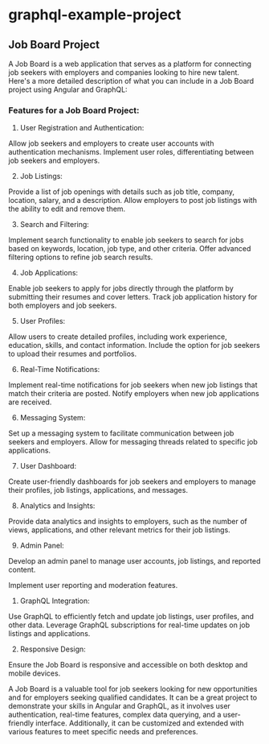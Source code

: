 # graphql-example-project
## Job Board Project

A Job Board is a web application that serves as a platform for connecting job seekers with employers and companies looking to hire new talent. Here's a more detailed description of what you can include in a Job Board project using Angular and GraphQL:

### Features for a Job Board Project:

1. User Registration and Authentication:

Allow job seekers and employers to create user accounts with authentication mechanisms.
   Implement user roles, differentiating between job seekers and employers.

2. Job Listings:

Provide a list of job openings with details such as job title, company, location, salary, and a description.
Allow employers to post job listings with the ability to edit and remove them.

3. Search and Filtering:

Implement search functionality to enable job seekers to search for jobs based on keywords, location, job type, and other criteria.
Offer advanced filtering options to refine job search results.

4. Job Applications:

Enable job seekers to apply for jobs directly through the platform by submitting their resumes and cover letters.
Track job application history for both employers and job seekers.

5. User Profiles:

Allow users to create detailed profiles, including work experience, education, skills, and contact information.
Include the option for job seekers to upload their resumes and portfolios.

6. Real-Time Notifications:

Implement real-time notifications for job seekers when new job listings that match their criteria are posted.
Notify employers when new job applications are received.

6. Messaging System:

Set up a messaging system to facilitate communication between job seekers and employers.
Allow for messaging threads related to specific job applications.

7. User Dashboard:

Create user-friendly dashboards for job seekers and employers to manage their profiles, job listings, applications, and messages.

8. Analytics and Insights:

Provide data analytics and insights to employers, such as the number of views, applications, and other relevant metrics for their job listings.

9. Admin Panel:

Develop an admin panel to manage user accounts, job listings, and reported content.

Implement user reporting and moderation features.

1. GraphQL Integration:

Use GraphQL to efficiently fetch and update job listings, user profiles, and other data.
Leverage GraphQL subscriptions for real-time updates on job listings and applications.

2. Responsive Design:

Ensure the Job Board is responsive and accessible on both desktop and mobile devices.

A Job Board is a valuable tool for job seekers looking for new opportunities and for employers seeking qualified candidates. It can be a great project to demonstrate your skills in Angular and GraphQL, as it involves user authentication, real-time features, complex data querying, and a user-friendly interface. Additionally, it can be customized and extended with various features to meet specific needs and preferences.
